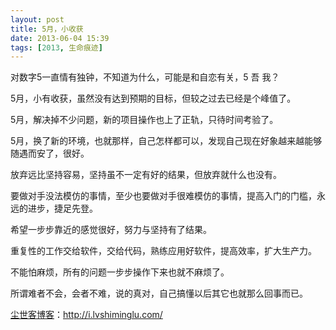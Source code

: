 ```yaml
---
layout: post
title: 5月，小收获
date: 2013-06-04 15:39
tags: [2013, 生命痕迹]
---
```

对数字5一直情有独钟，不知道为什么，可能是和自恋有关，5 吾 我？

5月，小有收获，虽然没有达到预期的目标，但较之过去已经是个峰值了。

5月，解决掉不少问题，新的项目操作也上了正轨，只待时间考验了。

5月，换了新的环境，也就那样，自己怎样都可以，发现自己现在好象越来越能够随遇而安了，很好。

放弃远比坚持容易，坚持虽不一定有好的结果，但放弃就什么也没有。

要做对手没法模仿的事情，至少也要做对手很难模仿的事情，提高入门的门槛，永远的进步，捷足先登。

希望一步步靠近的感觉很好，努力与坚持有了结果。

重复性的工作交给软件，交给代码，熟练应用好软件，提高效率，扩大生产力。

不能怕麻烦，所有的问题一步步操作下来也就不麻烦了。

所谓难者不会，会者不难，说的真对，自己搞懂以后其它也就那么回事而已。

<a href="http://i.lvshiminglu.com/">尘世客博客</a>：<a href="http://i.lvshiminglu.com/">http://i.lvshiminglu.com/</a>


